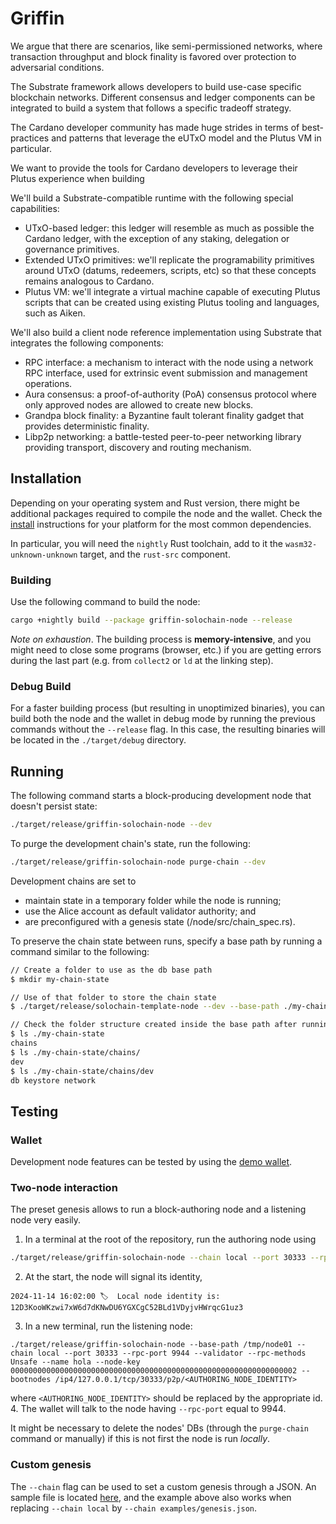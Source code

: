 # Griffin

We argue that there are scenarios, like semi-permissioned networks, where transaction throughput and block finality is favored over protection to adversarial conditions.

The Substrate framework allows developers to build use-case specific blockchain networks. Different consensus and ledger components can be integrated to build a system that follows a specific tradeoff strategy.

The Cardano developer community has made huge strides in terms of best-practices and patterns that leverage the eUTxO model and the Plutus VM in particular.

We want to provide the tools for Cardano developers to leverage their Plutus experience when building

We'll build a Substrate-compatible runtime with the following special capabilities:

- UTxO-based ledger: this ledger will resemble as much as possible the Cardano ledger, with the exception of any staking, delegation or governance primitives.
- Extended UTxO primitives: we'll replicate the programability primitives around UTxO (datums, redeemers, scripts, etc) so that these concepts remains analogous to Cardano.
- Plutus VM: we'll integrate a virtual machine capable of executing Plutus scripts that can be created using existing Plutus tooling and languages, such as Aiken.

We'll also build a client node reference implementation using Substrate that integrates the following components:

- RPC interface: a mechanism to interact with the node using a network RPC interface, used for extrinsic event submission and management operations.
- Aura consensus: a proof-of-authority (PoA) consensus protocol where only approved nodes are allowed to create new blocks.
- Grandpa block finality: a Byzantine fault tolerant finality gadget that provides deterministic finality.
- Libp2p networking: a battle-tested peer-to-peer networking library providing transport, discovery and routing mechanism.


## Installation

Depending on your operating system and Rust version, there might be additional packages required to compile the node and the wallet. Check the [install](https://docs.substrate.io/install/) instructions for your platform for the most common dependencies.

In particular, you will need the `nightly` Rust toolchain, add to it the `wasm32-unknown-unknown` target, and the `rust-src` component.

### Building

Use the following command to build the node:

```bash
cargo +nightly build --package griffin-solochain-node --release
```

*Note on exhaustion*. The building process is **memory-intensive**, and you might need to close some programs (browser, etc.) if you are getting errors during the last part (e.g. from `collect2` or `ld` at the linking step).

### Debug Build

For a faster building process (but resulting in unoptimized binaries), you can build both the node and the wallet in debug mode by running the previous commands without the `--release` flag. In this case, the resulting binaries will be located in the `./target/debug` directory.

## Running

The following command starts a block-producing development node that doesn't persist state:

```bash
./target/release/griffin-solochain-node --dev
```

To purge the development chain's state, run the following:

```bash
./target/release/griffin-solochain-node purge-chain --dev
```

Development chains are set to 

- maintain state in a temporary folder while the node is running;
- use the Alice account as default validator authority; and
- are preconfigured with a genesis state (/node/src/chain_spec.rs).


To preserve the chain state between runs, specify a base path by running a command similar to the following:

```bash
// Create a folder to use as the db base path
$ mkdir my-chain-state

// Use of that folder to store the chain state
$ ./target/release/solochain-template-node --dev --base-path ./my-chain-state/

// Check the folder structure created inside the base path after running the chain
$ ls ./my-chain-state
chains
$ ls ./my-chain-state/chains/
dev
$ ls ./my-chain-state/chains/dev
db keystore network
```

## Testing

### Wallet

Development node features can be tested by using the [demo wallet](https://github.com/txpipe/griffin/tree/main/wallet#demo-utxo-wallet).

### Two-node interaction

The preset genesis allows to run a block-authoring node and a listening node very easily.

1. In a terminal at the root of the repository, run the authoring node using

  ```bash
  ./target/release/griffin-solochain-node --chain local --port 30333 --rpc-port 9945 --rpc-methods Unsafe --alice
  ```
2. At the start, the node will signal its identity,

  ```
  2024-11-14 16:02:00 🏷  Local node identity is: 12D3KooWKzwi7xW6d7dKNwDU6YGXCgC52BLd1VDyjvHWrqcG1uz3
  ```
3. In a new terminal, run the listening node:

  ```
  ./target/release/griffin-solochain-node --base-path /tmp/node01 --chain local --port 30333 --rpc-port 9944 --validator --rpc-methods Unsafe --name hola --node-key 0000000000000000000000000000000000000000000000000000000000000002 --bootnodes /ip4/127.0.0.1/tcp/30333/p2p/<AUTHORING_NODE_IDENTITY>
  ```
  
  where `<AUTHORING_NODE_IDENTITY>` should be replaced by the appropriate id.
4. The wallet will talk to the node having `--rpc-port` equal to 9944.

It might be necessary to delete the nodes' DBs (through the `purge-chain` command or manually) if this is not first the node is run *locally*.

### Custom genesis

The `--chain` flag can be used to set a custom genesis through a JSON. An sample file is located [here](https://github.com/txpipe/griffin/blob/main/examples/genesis.json), and the example above also works when replacing `--chain local` by `--chain examples/genesis.json`.
